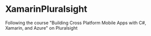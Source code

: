 # XamarinPluralsight
Following the course "Building Cross Platform Mobile Apps with C#, Xamarin, and Azure" on Pluralsight
